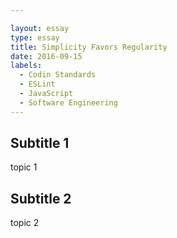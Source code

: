 ```yaml
---

layout: essay
type: essay
title: Simplicity Favors Regularity
date: 2016-09-15
labels:
  - Codin Standards
  - ESLint
  - JavaScript
  - Software Engineering
---
```

## Subtitle 1 
topic 1
## Subtitle 2
topic 2